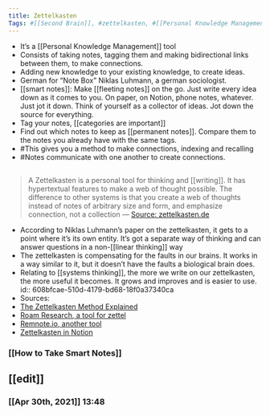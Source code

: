 ```yaml
---
title: Zettelkasten
Tags: #[[Second Brain]], #zettelkasten, #[[Personal Knowledge Management]], #[[research more]], #note-taking 
---
```


- It’s a [[Personal Knowledge Management]] tool
- Consists of taking notes, tagging them and making bidirectional links between them, to make connections.
- Adding new knowledge to your existing knowledge, to create ideas.
- German for “Note Box” Niklas Luhmann, a german sociologist.
- [[smart notes]]: Make [[fleeting notes]] on the go. Just write every idea down as it comes to you. On paper, on Notion, phone notes, whatever. Just jot it down. Think of yourself as a collector of ideas. Jot down the source for everything.
- Tag your notes, [[categories are important]]
- Find out which notes to keep as [[permanent notes]]. Compare them to the notes you already have with the same tags.
- #This gives you a method to make connections, indexing and recalling
- #Notes communicate with one another to create connections.
## 
> A Zettelkasten is a personal tool for thinking and [[writing]]. It has hypertextual features to make a web of thought possible. The difference to other systems is that you create a web of thoughts instead of notes of arbitrary size and form, and emphasize connection, not a collection
— [Source: zettelkasten.de](https://zettelkasten.de/introduction/)
- According to Niklas Luhmann’s paper on the zettelkasten, it gets to a point where it’s its own entity. It’s got a separate way of thinking and can answer questions in a non-[[linear thinking]] way
- The zettelkasten is compensating for the faults in our brains. It works in a way similar to it, but it doesn’t have the faults a biological brain does.
- Relating to [[systems thinking]], the more we write on our zettelkasten, the more useful it becomes. It grows and improves and is easier to use.
  id:: 608bfcae-510d-4179-bd68-18f0a37340ca
- Sources:
- [The Zettelkasten Method Explained](https://youtu.be/wFZHuWLA09M)
- [Roam Research, a tool for zettel](Roamresearch.com)
- [Remnote.io, another tool](Remnote.io)
- [Zettelkasten in Notion](https://youtu.be/e3YKQ7JTqwU)
### [[How to Take Smart Notes]]
## [[edit]]
### [[Apr 30th, 2021]] 13:48